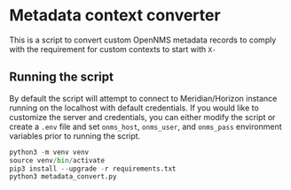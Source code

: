 # Metadata context converter

This is a script to convert custom OpenNMS metadata records to comply with the requirement for custom contexts to start with `X-`

## Running the script

By default the script will attempt to connect to Meridian/Horizon instance running on the localhost with default credentials.
If you would like to customize the server and credentials, you can either modify the script or create a `.env` file and set `onms_host`, `onms_user`, and `onms_pass` environment variables prior to running the script.

```py
python3 -m venv venv
source venv/bin/activate
pip3 install --upgrade -r requirements.txt
python3 metadata_convert.py
```
